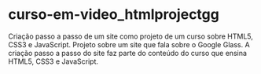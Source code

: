 # curso-em-video_htmlprojectgg
Criação passo a passo de um site como projeto de um curso sobre HTML5, CSS3 e JavaScript.
Projeto sobre um site que fala sobre o Google Glass. A criação passo a passo do site faz parte do conteúdo do curso que ensina HTML5, CSS3 e JavaScript. 
